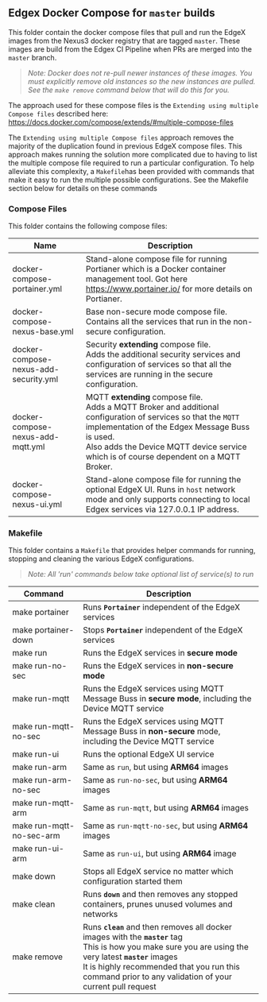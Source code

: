 ## Edgex Docker Compose for `master` builds

This folder contain the docker compose files that pull and run the EdgeX images from the Nexus3 docker registry that are tagged `master`. These images are build from the Edgex CI Pipeline when PRs are merged into the `master` branch.

> *Note: Docker does not re-pull newer instances of these images. You must explicitly remove old instances so the new instances are pulled. See the `make remove` command below that will do this for you.*

The approach used for these compose files is the `Extending using multiple Compose files` described here: https://docs.docker.com/compose/extends/#multiple-compose-files

The `Extending using multiple Compose files` approach removes the majority of the duplication found in previous EdgeX compose files. This approach makes running the solution more complicated due to having to list the multiple compose file required to run a particular configuration. To help alleviate this complexity, a `Makefile`has been provided with commands that make it easy to run the multiple possible configurations. See the Makefile section below for details on these commands

### Compose Files

This folder contains the following compose files:

| Name                                  | Description                                                  |
| ------------------------------------- | ------------------------------------------------------------ |
| docker-compose-portainer.yml          | Stand-alone compose file for running Portianer which is a  Docker container management tool. Got here https://www.portainer.io/ for more details on Portianer. |
| docker-compose-nexus-base.yml         | Base non-secure mode compose file. <br />Contains all the services that run in the non-secure configuration. |
| docker-compose-nexus-add-security.yml | Security **extending** compose file.<br />Adds the additional security services and configuration of services so that all the services are running in the secure configuration. |
| docker-compose-nexus-add-mqtt.yml     | MQTT **extending** compose file.<br />Adds a MQTT Broker and additional configuration of services so that the `MQTT` implementation of the Edgex Message Buss is used.<br />Also adds the Device MQTT device service which is of course dependent on a MQTT Broker. |
| docker-compose-nexus-ui.yml           | Stand-alone compose file for running the optional EdgeX UI. Runs in `host` network mode and only supports connecting to local Edgex services via 127.0.0.1 IP address. |

### Makefile

This folder contains a `Makefile` that provides helper commands for running, stopping and cleaning the various EdgeX configurations.

> *Note: All 'run' commands below take optional list of service(s) to run* 

| Command                  | Description                                                  |
| ------------------------ | ------------------------------------------------------------ |
| make portainer           | Runs **`Portainer`** independent of the EdgeX services       |
| make portainer-down      | Stops **`Portainer`** independent of the EdgeX services      |
| make run                 | Runs the EdgeX services in **secure mode**                   |
| make run-no-sec          | Runs the EdgeX services in **non-secure mode**               |
| make run-mqtt            | Runs the EdgeX services using MQTT Message Buss in **secure mode**, including the Device MQTT service |
| make run-mqtt-no-sec     | Runs the EdgeX services using MQTT Message Buss in **non-secure** mode, including the Device MQTT service |
| make run-ui              | Runs the optional EdgeX UI service                           |
| make run-arm             | Same as `run`, but using **ARM64** images                    |
| make run-arm-no-sec      | Same as `run-no-sec`, but using **ARM64** images             |
| make run-mqtt-arm        | Same as `run-mqtt`, but using **ARM64** images               |
| make run-mqtt-no-sec-arm | Same as `run-mqtt-no-sec`, but using **ARM64** images        |
| make run-ui-arm          | Same as `run-ui`, but using **ARM64** image                  |
| make down                | Stops all EdgeX service no matter which configuration started them |
| make clean               | Runs **`down`** and then removes any stopped containers, prunes unused volumes and networks |
| make remove              | Runs **`clean`** and then removes all docker images with the **`master`** tag <br />This is how you make sure you are using the very latest **`master`** images<br />It is highly recommended that you run this command prior to any validation of your current pull request |
